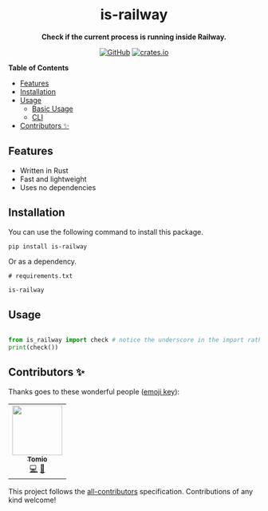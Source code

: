 <div align="center">

# is-railway

**Check if the current process is running inside Railway.**

[![GitHub](https://img.shields.io/github/license/1chiSensei/is-railway)](https://github.com/1chiSensei/is-railway/blob/main/LICENSE)
[![crates.io](https://img.shields.io/crates/v/is-railway?color=orange&logo=rust&style=flat-square)](https://crates.io/crates/is-railway)

</div>

**Table of Contents**

-   [Features](#features)
-   [Installation](#installation)
-   [Usage](#usage)
    -   [Basic Usage](#basic-usage)
    -   [CLI](#cli)
-   [Contributors ✨](#contributors-%E2%9C%A8)

## Features

-   Written in Rust
-   Fast and lightweight
-   Uses no dependencies

## Installation

You can use the following command to install this package.
```sh
pip install is-railway
```

Or as a dependency.
```
# requirements.txt

is-railway
```

## Usage

```py

from is_railway import check # notice the underscore in the import rather than a dash
print(check())

```

## Contributors ✨

Thanks goes to these wonderful people ([emoji key](https://allcontributors.org/docs/en/emoji-key)):

<!-- ALL-CONTRIBUTORS-LIST:START - Do not remove or modify this section -->
<!-- prettier-ignore-start -->
<!-- markdownlint-disable -->
<table>
  <tr>
    <td align="center"><a href="https://github.com/1chiSensei"><img src="https://avatars.githubusercontent.com/u/75403863?v=4?s=100" width="100px;" alt=""/><br /><sub><b>Tomio</b></sub></a><br /><a href="https://github.com/1chiSensei/is-railway/commits?author=1chiSensei" title="Code">💻</a> <a href="https://github.com/1chiSensei/is-railway/commits?author=1chiSensei" title="Documentation">📖</a></td>
  </tr>
</table>

<!-- markdownlint-restore -->
<!-- prettier-ignore-end -->

<!-- ALL-CONTRIBUTORS-LIST:END -->

This project follows the [all-contributors](https://github.com/all-contributors/all-contributors) specification. Contributions of any kind welcome!
